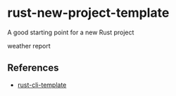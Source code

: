 # rust-new-project-template
A good starting point for a new Rust project

weather report

## References

* [rust-cli-template](https://github.com/kbknapp/rust-cli-template)
